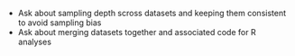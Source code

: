 - Ask about sampling depth scross datasets and keeping them consistent to avoid sampling bias
- Ask about merging datasets together and associated code for R analyses

